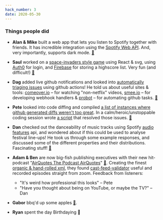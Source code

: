 ```yaml
---
hack_number: 3
date: 2020-05-30
---
```

### Things people did

- **Alan & Mike** built a web app that lets you listen to Spotify together with friends. It has incredible integration using the [Spotify Web API](https://developer.spotify.com/documentation/web-api/). And, very importantly, supports dark mode. [🎵][ep4]

- **Saul** worked on a [space-invaders style game](https://github.com/saulwiggin/aliens-go-home) using React & svg, using [Auth0](https://auth0.com/) for login, and [Firebase](https://firebase.google.com/) for storing a highscore list. Very fun (and difficult!) [🎵][ep7]

- **Dag** added live github notifications and looked into [automatically triaging issues](https://github.com/remotehack/remotehack.github.io/issues/30) using github actions! He told us about useful sites & tools: [comeover.io](https://comeover.io/home) – for watching "non-netflix" videos, [smee.io](https://smee.io/) – for developing webhook handlers & [probot](https://probot.github.io/) – for automating github tasks. [🎵][ep2]

- **Pete** looked into code diffing and compiled [a list of instances where github generated diffs weren't too great](https://github.com/peterjwest/git-diff/compare/test). In a calm/heroic/unstoppable coding session wrote [a script](https://github.com/peterjwest/git-diff/blob/master/diff.js) that resolved those issues. [🎵][ep9]

- **Dan** checked out the danceability of music tracks using Spotify [audio features](https://developer.spotify.com/documentation/web-api/reference/tracks/get-audio-features/) api, and wondered about if this could be used to analyse festival line-ups! He took us through some example responses, and discussed some of the different properties and their distributions. Fascinating stuff! [🎵][ep5]

- **Adam & Ben** are now big-fish publishing executives with their new hit-podcast "[AirQuotes The Podcast AirQuotes](https://open.spotify.com/show/2ppoyoTxxSv9IvRGGqLWP7?si=92Gu71ncRlqLN-QYJl-hwQ)" [🎵][ep1]. Creating the finest [organic & hand-rolled xml](https://remotehack.space/live/feed), they found [cast-feed-validator](https://castfeedvalidator.com/?url=https://remotehack.space/live/feed.xml) useful and recorded episodes straight from zoom. Feedback from listeners:

  - "It's weird how professional this looks" – Pete
  - "Have you thought about being on YouTube, or maybe the TV?" – Dan

- **Gabor** bbq'd up some apples [🎵][ep6].

- **Ryan** spent the day Birthdaying 🎉

<!--
[🎵][ep9] - Microterview with Pete
[🎵][ep8] - Intermission chat with Ben
[🎵][ep7] - Microterview with Saul
[🎵][ep6] - Microterview with Gabor
[🎵][ep5] - Microterview with Dan
[🎵][ep4] - Microterview with Mike
[🎵][ep3] - Microterview with Ben
[🎵][ep2] - Microterview with Dag
[🎵][ep1] - The First of the Micro Casts!
-->

<!-- if we had episode pages, it'd be cooler to link to that -->

[ep9]: https://remotehack.space/live/audio/episode-9.m4a
[ep8]: https://remotehack.space/live/audio/episode-8.m4a
[ep7]: https://remotehack.space/live/audio/episode-7.m4a
[ep6]: https://remotehack.space/live/audio/episode-6.m4a
[ep5]: https://remotehack.space/live/audio/episode-5.m4a
[ep4]: https://remotehack.space/live/audio/episode-4.m4a
[ep3]: https://remotehack.space/live/audio/episode-3.m4a
[ep2]: https://remotehack.space/live/audio/episode-2.m4a
[ep1]: https://remotehack.space/live/audio/episode-1.m4a
